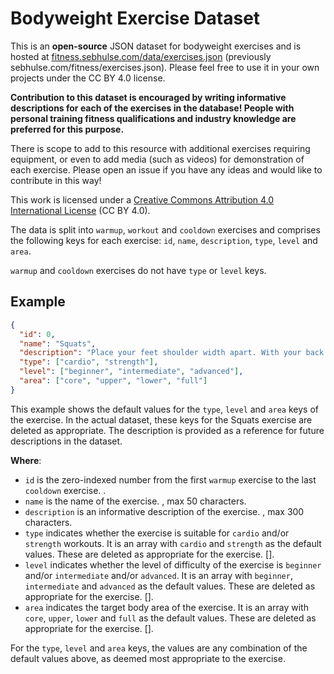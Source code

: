 # Bodyweight Exercise Dataset

This is an **open-source** JSON dataset for bodyweight exercises and is hosted at [fitness.sebhulse.com/data/exercises.json](https://fitness.sebhulse.com/data/exercises.json) (previously sebhulse.com/fitness/exercises.json). Please feel free to use it in your own projects under the CC BY 4.0 license.

**Contribution to this dataset is encouraged by writing informative descriptions for each of the exercises in the database! People with personal training fitness qualifications and industry knowledge are preferred for this purpose.**

There is scope to add to this resource with additional exercises requiring equipment, or even to add media (such as videos) for demonstration of each exercise. Please open an issue if you have any ideas and would like to contribute in this way!

This work is licensed under a [Creative Commons Attribution 4.0 International License](https://creativecommons.org/licenses/by/4.0/) (CC BY 4.0).

The data is split into `warmup`, `workout` and `cooldown` exercises and comprises the following keys for each exercise: `id`, `name`, `description`, `type`, `level` and `area`.

`warmup` and `cooldown` exercises do not have `type` or `level` keys.

## Example

```json
{
  "id": 0,
  "name": "Squats",
  "description": "Place your feet shoulder width apart. With your back straight, squat down and when your quads are parallel with the floor, drive up through your heels to the starting point.",
  "type": ["cardio", "strength"],
  "level": ["beginner", "intermediate", "advanced"],
  "area": ["core", "upper", "lower", "full"]
}
```

This example shows the default values for the `type`, `level` and `area` keys of the exercise. In the actual dataset, these keys for the Squats exercise are deleted as appropriate. The description is provided as a reference for future descriptions in the dataset.

**Where**:

- `id` is the zero-indexed number from the first `warmup` exercise to the last `cooldown` exercise. <integer>.
- `name` is the name of the exercise. <string>, max 50 characters.
- `description` is an informative description of the exercise. <string>, max 300 characters.
- `type` indicates whether the exercise is suitable for `cardio` and/or `strength` workouts. It is an array with `cardio` and `strength` as the default values. These are deleted as appropriate for the exercise. [<string>].
- `level` indicates whether the level of difficulty of the exercise is `beginner` and/or `intermediate` and/or `advanced`. It is an array with `beginner`, `intermediate` and `advanced` as the default values. These are deleted as appropriate for the exercise. [<string>].
- `area` indicates the target body area of the exercise. It is an array with `core`, `upper`, `lower` and `full` as the default values. These are deleted as appropriate for the exercise. [<string>].

For the `type`, `level` and `area` keys, the values are any combination of the default values above, as deemed most appropriate to the exercise.

